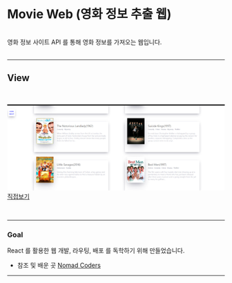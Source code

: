 # Movie Web (영화 정보 추출 웹)
<br>
영화 정보 사이트 API 를 통해 영화 정보를 가져오는 웹입니다.

<br>
<br>

---

## View

<br>

![Alt text](./main.png)
[직접보기]("https://seosang.github.io/my_app_2020/")

<br>

---  
  
  
### Goal

React 를 활용한 웹 개발, 라우팅, 배포 를 독학하기 위해 만들었습니다.

- 참조 및 배운 곳 [Nomad Coders](https://academy.nomadcoders.co/)

---
